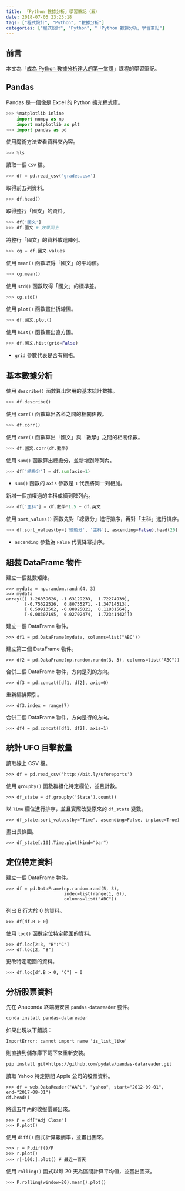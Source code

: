 ```yaml
---
title: 「Python 數據分析」學習筆記（五）
date: 2018-07-05 23:25:18
tags: ["程式設計", "Python", "數據分析"]
categories: ["程式設計", "Python", "「Python 數據分析」學習筆記"]
---
```


## 前言

本文為「[成為 Python 數據分析達人的第一堂課](http://moocs.nccu.edu.tw/)」課程的學習筆記。

## Pandas

Pandas 是一個像是 Excel 的 Python 擴充程式庫。

```Python
>>> %matplotlib inline
    import numpy as np
    import matplotlib as plt
>>> import pandas as pd
```

使用魔術方法查看資料夾內容。

```Python
>>> %ls
```

讀取一個 `CSV` 檔。

```Python
>>> df = pd.read_csv('grades.csv')
```

取得前五列資料。

```Python
>>> df.head()
```

取得整行「國文」的資料。

```Python
>>> df['國文']
>>> df.國文 # 效果同上
```

將整行「國文」的資料放進陣列。

```Python
>>> cg = df.國文.values
```

使用 `mean()` 函數取得「國文」的平均値。

```Python
>>> cg.mean()
```

使用 `std()` 函數取得「國文」的標準差。

```Python
>>> cg.std()
```

使用 `plot()` 函數畫出折線圖。

```Python
>>> df.國文.plot()
```

使用 `hist()` 函數畫出直方圖。

```Python
>>> df.國文.hist(grid=False)
```

- `grid` 參數代表是否有網格。

## 基本數據分析

使用 `describe()` 函數算出常用的基本統計數據。

```Python
>>> df.describe()
```

使用 `corr()` 函數算出各科之間的相關係數。

```Python
>>> df.corr()
```

使用 `corr()` 函數算出「國文」與「數學」之間的相關係數。

```Python
>>> df.國文.corr(df.數學)
```

使用 `sum()` 函數算出總級分，並新增到陣列內。

```Python
>>> df['總級分'] = df.sum(axis=1)
```

- `sum()` 函數的 `axis` 參數是 `1` 代表將同一列相加。

新增一個加權過的主科成績到陣列內。

```Python
>>> df['主科'] = df.數學*1.5 + df.英文
```

使用 `sort_values()` 函數先對「總級分」進行排序，再對「主科」進行排序。

```Python
>>> df.sort_values(by=['總級分', '主科'], ascending=False).head(20)
```

- `ascending` 參數為 `False` 代表降冪排序。

## 組裝 DataFrame 物件

建立一個亂數矩陣。

```Py
>>> mydata = np.random.randn(4, 3)
>>> mydata
array([[ 1.26839626, -1.63129233,  1.72274939],
       [-0.75622526,  0.80755271, -1.34714513],
       [ 0.59913502, -0.88825021,  0.11831564],
       [-0.08307195,  0.02702474,  1.72341442]])
```

建立一個 DataFrame 物件。

```Py
>>> df1 = pd.DataFrame(mydata, columns=list("ABC"))
```

建立第二個 DataFrame 物件。

```Py
>>> df2 = pd.DataFrame(np.random.randn(3, 3), columns=list("ABC"))
```

合併二個 DataFrame 物件，方向是列的方向。

```Py
>>> df3 = pd.concat([df1, df2], axis=0)
```

重新編排索引。

```Py
>>> df3.index = range(7)
```

合併二個 DataFrame 物件，方向是行的方向。

```Py
>>> df4 = pd.concat([df1, df2], axis=1)
```

## 統計 UFO 目擊數量

讀取線上 CSV 檔。

```Py
>>> df = pd.read_csv('http://bit.ly/uforeports')
```

使用 `groupby()` 函數群組化特定欄位，並且計數。

```Py
>>> df_state = df.groupby('State').count()
```

以 `Time` 欄位進行排序，並且實際改變原來的 `df_state` 變數。

```Py
>>> df_state.sort_values(by="Time", ascending=False, inplace=True)
```

畫出長條圖。

```Py
>>> df_state[:10].Time.plot(kind="bar")
```

## 定位特定資料

建立一個 DataFrame 物件。

```Py
>>> df = pd.DataFrame(np.random.rand(5, 3),
                      index=list(range(1, 6)),
                      columns=list("ABC"))
```

列出 B 行大於 0 的資料。

```Py
>>> df[df.B > 0]
```

使用 `loc()` 函數定位特定範圍的資料。

```Py
>>> df.loc[2:3, "B":"C"]
>>> df.loc[2, "B"]
```

更改特定範圍的資料。

```Py
>>> df.loc[df.B > 0, "C"] = 0
```

## 分析股票資料

先在 Anaconda 終端機安裝 `pandas-datareader` 套件。

```BASH
conda install pandas-datareader
```

如果出現以下錯誤：

```TEXT
ImportError: cannot import name 'is_list_like'
```

則直接到儲存庫下載下來重新安裝。

```BASH
pip install git+https://github.com/pydata/pandas-datareader.git
```

讀取 Yahoo 特定期間 Apple 公司的股票資料。

```Py
>>> df = web.DataReader("AAPL", "yahoo", start="2012-09-01", end="2017-08-31")
df.head()
```

將這五年內的收盤價畫出來。

```Py
>>> P = df["Adj Close"]
>>> P.plot()
```

使用 `diff()` 函式計算報酬率，並畫出圖來。

```Py
>>> r = P.diff()/P
>>> r.plot()
>>> r[-100:].plot() # 最近一百天
```

使用 `rolling()` 函式以每 20 天為區間計算平均値，並畫出圖來。

```Py
>>> P.rolling(window=20).mean().plot()
```

